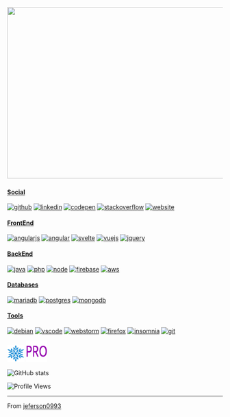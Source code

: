 <img src="https://raw.githubusercontent.com/jeferson0993/jeferson0993/master/header.svg" width="800" height="400">

#### <a href="">Social</a>
[<img src='https://cdn.jsdelivr.net/npm/simple-icons@3.0.1/icons/github.svg' alt='github' height='40'>](https://github.com/jeferson0993)
[<img src='https://cdn.jsdelivr.net/npm/simple-icons@3.0.1/icons/linkedin.svg' alt='linkedin' height='40'>](https://www.linkedin.com/in/jeferson-ferreira-4a036b143/)
[<img src='https://cdn.jsdelivr.net/npm/simple-icons@3.0.1/icons/codepen.svg' alt='codepen' height='40'>](https://codepen.io/jeferson0993)
[<img src='https://cdn.jsdelivr.net/npm/simple-icons@3.0.1/icons/stackoverflow.svg' alt='stackoverflow' height='40'>](https://stackoverflow.com/users/11685875/jeferson-ferreira)
[<img src='https://cdn.jsdelivr.net/npm/simple-icons@3.0.1/icons/icloud.svg' alt='website' height='40'>](http://www.jeferson.tk)  

#### <a href="">FrontEnd</a>
[<img src='https://cdn.jsdelivr.net/npm/simple-icons@3.0.1/icons/angularjs.svg' alt='angularjs' height='40'>](https://github.com/jeferson0993/jeferson0993-crud-angularjs-firebase)
[<img src='https://cdn.jsdelivr.net/npm/simple-icons@3.0.1/icons/angular.svg' alt='angular' height='40'>](https://github.com/jeferson0993/AngularWorkShop)
[<img src='https://cdn.jsdelivr.net/npm/simple-icons@3.0.1/icons/svelte.svg' alt='svelte' height='40'>](https://github.com/jeferson0993/crud-svelte-firebase)
[<img src='https://cdn.jsdelivr.net/npm/simple-icons@3.0.1/icons/vue-dot-js.svg' alt='vuejs' height='40'>](https://github.com/jeferson0993/crud-vuejs-firebase)
[<img src='https://cdn.jsdelivr.net/npm/simple-icons@3.0.1/icons/jquery.svg' alt='jquery' height='40'>](https://github.com/jeferson0993/jeferson0993-crud-angularjs-firebase)

#### <a href="">BackEnd</a>
[<img src='https://cdn.jsdelivr.net/npm/simple-icons@3.0.1/icons/java.svg' alt='java' height='40'>](#)
[<img src='https://cdn.jsdelivr.net/npm/simple-icons@3.0.1/icons/php.svg' alt='php' height='40'>](#)
[<img src='https://cdn.jsdelivr.net/npm/simple-icons@3.0.1/icons/node-dot-js.svg' alt='node' height='40'>](#)
[<img src='https://cdn.jsdelivr.net/npm/simple-icons@3.0.1/icons/firebase.svg' alt='firebase' height='40'>](#)
[<img src='https://cdn.jsdelivr.net/npm/simple-icons@3.0.1/icons/amazonaws.svg' alt='aws' height='40'>](#)

#### <a href="">Databases</a>
[<img src='https://cdn.jsdelivr.net/npm/simple-icons@3.0.1/icons/mariadb.svg' alt='mariadb' height='40'>](#)
[<img src='https://cdn.jsdelivr.net/npm/simple-icons@3.0.1/icons/postgresql.svg' alt='postgres' height='40'>](#)
[<img src='https://cdn.jsdelivr.net/npm/simple-icons@3.0.1/icons/mongodb.svg' alt='mongodb' height='40'>](#)

#### <a href="">Tools</a>
[<img src='https://cdn.jsdelivr.net/npm/simple-icons@3.0.1/icons/debian.svg' alt='debian' height='40'>](#)
[<img src='https://cdn.jsdelivr.net/npm/simple-icons@3.0.1/icons/visualstudiocode.svg' alt='vscode' height='40'>](#)
[<img src='https://cdn.jsdelivr.net/npm/simple-icons@3.0.1/icons/webstorm.svg' alt='webstorm' height='40'>](#)
[<img src='https://cdn.jsdelivr.net/npm/simple-icons@3.0.1/icons/firefox.svg' alt='firefox' height='40'>](#)
[<img src='https://cdn.jsdelivr.net/npm/simple-icons@3.0.1/icons/insomnia.svg' alt='insomnia' height='40'>](#)
[<img src='https://cdn.jsdelivr.net/npm/simple-icons@3.0.1/icons/gitkraken.svg' alt='git' height='40'>](#)

<a href='https://archiveprogram.github.com/'><img src='https://raw.githubusercontent.com/acervenky/animated-github-badges/master/assets/acbadge.gif' width='40' height='40'></a> <a href='https://github.com/pricing'><img src='https://raw.githubusercontent.com/acervenky/animated-github-badges/master/assets/pro.gif' width='50' height='50'></a>

![GitHub stats](https://github-readme-stats.vercel.app/api?username=jeferson0993&show_icons=true)

![Profile Views](https://komarev.com/ghpvc/?username=jeferson0993&color=blue)

---

From [jeferson0993](https://github.com/jeferson0993)
